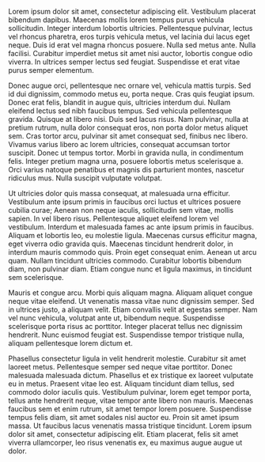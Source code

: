 
Lorem ipsum dolor sit amet, consectetur adipiscing elit. Vestibulum placerat bibendum dapibus. Maecenas mollis lorem tempus purus vehicula sollicitudin. Integer interdum lobortis ultricies. Pellentesque pulvinar, lectus vel rhoncus pharetra, eros turpis vehicula metus, vel lacinia dui lacus eget neque. Duis id erat vel magna rhoncus posuere. Nulla sed metus ante. Nulla facilisi. Curabitur imperdiet metus sit amet nisi auctor, lobortis congue odio viverra. In ultrices semper lectus sed feugiat. Suspendisse et erat vitae purus semper elementum.

Donec augue orci, pellentesque nec ornare vel, vehicula mattis turpis. Sed id dui dignissim, commodo metus eu, porta neque. Cras quis feugiat ipsum. Donec erat felis, blandit in augue quis, ultricies interdum dui. Nullam eleifend lectus sed nibh faucibus tempus. Sed vehicula pellentesque gravida. Quisque at libero nisi. Duis sed lacus risus. Nam pulvinar, nulla at pretium rutrum, nulla dolor consequat eros, non porta dolor metus aliquet sem. Cras tortor arcu, pulvinar sit amet consequat sed, finibus nec libero. Vivamus varius libero ac lorem ultricies, consequat accumsan tortor suscipit. Donec ut tempus tortor. Morbi in gravida nulla, in condimentum felis. Integer pretium magna urna, posuere lobortis metus scelerisque a. Orci varius natoque penatibus et magnis dis parturient montes, nascetur ridiculus mus. Nulla suscipit vulputate volutpat.

Ut ultricies dolor quis massa consequat, at malesuada urna efficitur. Vestibulum ante ipsum primis in faucibus orci luctus et ultrices posuere cubilia curae; Aenean non neque iaculis, sollicitudin sem vitae, mollis sapien. In vel libero risus. Pellentesque aliquet eleifend lorem vel vestibulum. Interdum et malesuada fames ac ante ipsum primis in faucibus. Aliquam et lobortis leo, eu molestie ligula. Maecenas cursus efficitur magna, eget viverra odio gravida quis. Maecenas tincidunt hendrerit dolor, in interdum mauris commodo quis. Proin eget consequat enim. Aenean ut arcu quam. Nullam tincidunt ultricies commodo. Curabitur lobortis bibendum diam, non pulvinar diam. Etiam congue nunc et ligula maximus, in tincidunt sem scelerisque.

Mauris et congue arcu. Morbi quis aliquam magna. Aliquam aliquet congue neque vitae eleifend. Ut venenatis massa vitae nunc dignissim semper. Sed in ultrices justo, a aliquam velit. Etiam convallis velit at egestas semper. Nam vel nunc vehicula, volutpat ante ut, bibendum neque. Suspendisse scelerisque porta risus ac porttitor. Integer placerat tellus nec dignissim hendrerit. Nunc euismod feugiat est. Suspendisse tempor tristique nulla, aliquam pellentesque lorem dictum et.

Phasellus consectetur ligula in velit hendrerit molestie. Curabitur sit amet laoreet metus. Pellentesque semper sed neque vitae porttitor. Donec malesuada malesuada dictum. Phasellus et ex tristique ex laoreet vulputate eu in metus. Praesent vitae leo est. Aliquam tincidunt diam tellus, sed commodo dolor iaculis quis. Vestibulum pulvinar, lorem eget tempor porta, tellus ante hendrerit neque, vitae tempor ante libero non mauris. Maecenas faucibus sem et enim rutrum, sit amet tempor lorem posuere. Suspendisse tempus felis diam, sit amet sodales nisl auctor eu. Proin sit amet ipsum massa. Ut faucibus lacus venenatis massa tristique tincidunt. Lorem ipsum dolor sit amet, consectetur adipiscing elit. Etiam placerat, felis sit amet viverra ullamcorper, leo risus venenatis ex, eu maximus augue augue ut dolor.
